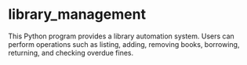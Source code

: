 # library_management
This Python program provides a library automation system. Users can perform operations such as listing, adding, removing books, borrowing, returning, and checking overdue fines.
